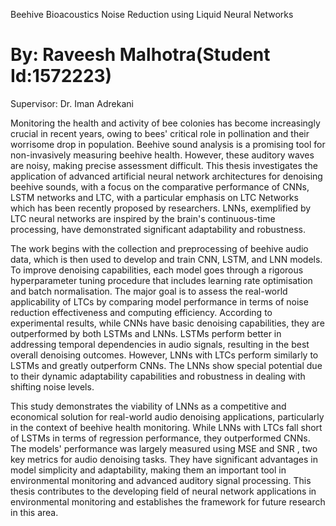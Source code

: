Beehive Bioacoustics Noise Reduction using Liquid Neural Networks

<h1>By: Raveesh Malhotra(Student Id:1572223)</h1>
Supervisor: Dr. Iman Adrekani


Monitoring the health and activity of bee colonies has become increasingly crucial in recent years, owing to bees' critical role in pollination and their worrisome drop in population. Beehive sound analysis is a promising tool for non-invasively measuring beehive health. However, these auditory waves are noisy, making precise assessment difficult. This thesis investigates the application of advanced artificial neural network architectures for denoising beehive sounds, with a focus on the comparative performance of CNNs, LSTM networks and LTC, with a particular emphasis on  LTC Networks which has been recently proposed by researchers. LNNs, exemplified by LTC neural networks are inspired by the brain's continuous-time processing, have demonstrated significant adaptability and robustness.

The work begins with the collection and preprocessing of beehive audio data, which is then used to develop and train CNN, LSTM, and LNN models. To improve denoising capabilities, each model goes through a rigorous hyperparameter tuning procedure that includes learning rate optimisation and batch normalisation. The major goal is to assess the real-world applicability of LTCs by comparing model performance in terms of noise reduction effectiveness and computing efficiency. According to experimental results, while CNNs have basic denoising capabilities, they are outperformed by both LSTMs and LNNs. LSTMs perform better in addressing temporal dependencies in audio signals, resulting in the best overall denoising outcomes. However, LNNs with LTCs perform similarly to LSTMs and greatly outperform CNNs. The LNNs show special potential due to their dynamic adaptability capabilities and robustness in dealing with shifting noise levels.

This study demonstrates the viability of LNNs as a competitive and economical solution for real-world audio denoising applications, particularly in the context of beehive health monitoring. While LNNs with LTCs fall short of LSTMs in terms of regression performance, they outperformed CNNs. The models' performance was largely measured using  MSE and  SNR , two key metrics for audio denoising tasks. They have significant advantages in model simplicity and adaptability, making them an important tool in environmental monitoring and advanced auditory signal processing. This thesis contributes to the developing field of neural network applications in environmental monitoring and establishes the framework for future research in this area.
